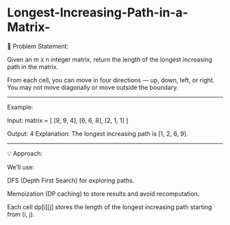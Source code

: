# Longest-Increasing-Path-in-a-Matrix-
🧩 Problem Statement:

Given an m x n integer matrix, return the length of the longest increasing path in the matrix.

From each cell, you can move in four directions — up, down, left, or right.
You may not move diagonally or move outside the boundary.


---

Example:

Input:
matrix = [
  [9, 9, 4],
  [6, 6, 8],
  [2, 1, 1]
]

Output: 4
Explanation: The longest increasing path is [1, 2, 6, 9].


---

💡 Approach:

We’ll use:

DFS (Depth First Search) for exploring paths.

Memoization (DP caching) to store results and avoid recomputation.


Each cell dp[i][j] stores the length of the longest increasing path starting from (i, j).

